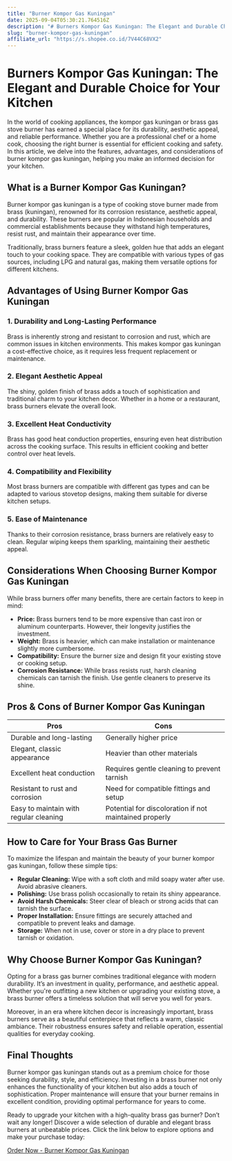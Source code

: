 ```yaml
---
title: "Burner Kompor Gas Kuningan"
date: 2025-09-04T05:30:21.764516Z
description: "# Burners Kompor Gas Kuningan: The Elegant and Durable Choice for Your Kitchen..."
slug: "burner-kompor-gas-kuningan"
affiliate_url: "https://s.shopee.co.id/7V44C68VX2"
---
```

# Burners Kompor Gas Kuningan: The Elegant and Durable Choice for Your Kitchen

In the world of cooking appliances, the kompor gas kuningan or brass gas stove burner has earned a special place for its durability, aesthetic appeal, and reliable performance. Whether you are a professional chef or a home cook, choosing the right burner is essential for efficient cooking and safety. In this article, we delve into the features, advantages, and considerations of burner kompor gas kuningan, helping you make an informed decision for your kitchen.

## What is a Burner Kompor Gas Kuningan?

Burner kompor gas kuningan is a type of cooking stove burner made from brass (kuningan), renowned for its corrosion resistance, aesthetic appeal, and durability. These burners are popular in Indonesian households and commercial establishments because they withstand high temperatures, resist rust, and maintain their appearance over time.

Traditionally, brass burners feature a sleek, golden hue that adds an elegant touch to your cooking space. They are compatible with various types of gas sources, including LPG and natural gas, making them versatile options for different kitchens.

## Advantages of Using Burner Kompor Gas Kuningan

### 1. Durability and Long-Lasting Performance

Brass is inherently strong and resistant to corrosion and rust, which are common issues in kitchen environments. This makes kompor gas kuningan a cost-effective choice, as it requires less frequent replacement or maintenance.

### 2. Elegant Aesthetic Appeal

The shiny, golden finish of brass adds a touch of sophistication and traditional charm to your kitchen decor. Whether in a home or a restaurant, brass burners elevate the overall look.

### 3. Excellent Heat Conductivity

Brass has good heat conduction properties, ensuring even heat distribution across the cooking surface. This results in efficient cooking and better control over heat levels.

### 4. Compatibility and Flexibility

Most brass burners are compatible with different gas types and can be adapted to various stovetop designs, making them suitable for diverse kitchen setups.

### 5. Ease of Maintenance

Thanks to their corrosion resistance, brass burners are relatively easy to clean. Regular wiping keeps them sparkling, maintaining their aesthetic appeal.

## Considerations When Choosing Burner Kompor Gas Kuningan

While brass burners offer many benefits, there are certain factors to keep in mind:

- **Price:** Brass burners tend to be more expensive than cast iron or aluminum counterparts. However, their longevity justifies the investment.
- **Weight:** Brass is heavier, which can make installation or maintenance slightly more cumbersome.
- **Compatibility:** Ensure the burner size and design fit your existing stove or cooking setup.
- **Corrosion Resistance:** While brass resists rust, harsh cleaning chemicals can tarnish the finish. Use gentle cleaners to preserve its shine.

## Pros & Cons of Burner Kompor Gas Kuningan

| Pros                                               | Cons                                              |
|----------------------------------------------------|---------------------------------------------------|
| Durable and long-lasting                         | Generally higher price                        |
| Elegant, classic appearance                       | Heavier than other materials                |
| Excellent heat conduction                         | Requires gentle cleaning to prevent tarnish  |
| Resistant to rust and corrosion                    | Need for compatible fittings and setup     |
| Easy to maintain with regular cleaning             | Potential for discoloration if not maintained properly |

## How to Care for Your Brass Gas Burner

To maximize the lifespan and maintain the beauty of your burner kompor gas kuningan, follow these simple tips:

- **Regular Cleaning:** Wipe with a soft cloth and mild soapy water after use. Avoid abrasive cleaners.
- **Polishing:** Use brass polish occasionally to retain its shiny appearance.
- **Avoid Harsh Chemicals:** Steer clear of bleach or strong acids that can tarnish the surface.
- **Proper Installation:** Ensure fittings are securely attached and compatible to prevent leaks and damage.
- **Storage:** When not in use, cover or store in a dry place to prevent tarnish or oxidation.

## Why Choose Burner Kompor Gas Kuningan?

Opting for a brass gas burner combines traditional elegance with modern durability. It’s an investment in quality, performance, and aesthetic appeal. Whether you're outfitting a new kitchen or upgrading your existing stove, a brass burner offers a timeless solution that will serve you well for years.

Moreover, in an era where kitchen decor is increasingly important, brass burners serve as a beautiful centerpiece that reflects a warm, classic ambiance. Their robustness ensures safety and reliable operation, essential qualities for everyday cooking.

## Final Thoughts

Burner kompor gas kuningan stands out as a premium choice for those seeking durability, style, and efficiency. Investing in a brass burner not only enhances the functionality of your kitchen but also adds a touch of sophistication. Proper maintenance will ensure that your burner remains in excellent condition, providing optimal performance for years to come.

Ready to upgrade your kitchen with a high-quality brass gas burner? Don’t wait any longer! Discover a wide selection of durable and elegant brass burners at unbeatable prices. Click the link below to explore options and make your purchase today:

[Order Now - Burner Kompor Gas Kuningan](https://s.shopee.co.id/7V44C68VX2)